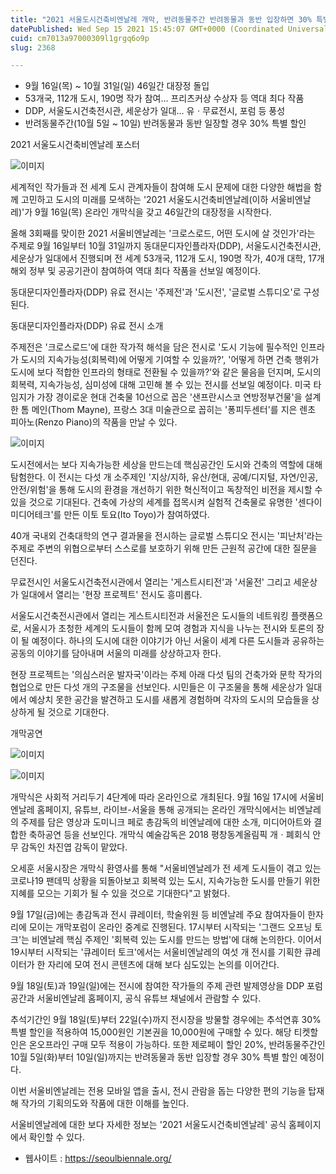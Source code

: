```yaml
---
title: "2021 서울도시건축비엔날레 개막, 반려동물주간 반려동물과 동반 입장하면 30% 특별 할인"
datePublished: Wed Sep 15 2021 15:45:07 GMT+0000 (Coordinated Universal Time)
cuid: cm7013a97000309l1grgq6o9p
slug: 2368

---
```



- 9월 16일(목) ~ 10월 31일(일) 46일간 대장정 돌입
- 53개국, 112개 도시, 190명 작가 참여... 프리츠커상 수상자 등 역대 최다 작품
- DDP, 서울도시건축전시관, 세운상가 일대... 유ㆍ무료전시, 포럼 등 풍성
- 반려동물주간(10월 5일 ~ 10일) 반려동물과 동반 일장할 경우 30% 특별 할인

2021 서울도시건축비엔날레 포스터

![이미지](https://cdn.hashnode.com/res/hashnode/image/upload/v1739250911398/d2800e79-6eb7-44b5-94f1-ccbce4b48400.png)

세계적인 작가들과 전 세계 도시 관계자들이 참여해 도시 문제에 대한 다양한 해법을 함께 고민하고 도시의 미래를 모색하는 '2021 서울도시건축비엔날레(이하 서울비엔날레)'가 9월 16일(목) 온라인 개막식을 갖고 46일간의 대장정을 시작한다.

올해 3회째를 맞이한 2021 서울비엔날레는 '크로스로드, 어떤 도시에 살 것인가'라는 주제로 9월 16일부터 10월 31일까지 동대문디자인플라자(DDP), 서울도시건축전시관, 세운상가 일대에서 진행되며 전 세계 53개국, 112개 도시, 190명 작가, 40개 대학, 17개 해외 정부 및 공공기관이 참여하여 역대 최다 작품을 선보일 예정이다.

동대문디자인플라자(DDP) 유료 전시는 '주제전'과 '도시전', '글로벌 스튜디오'로 구성된다.

동대문디자인플라자(DDP) 유료 전시 소개

주제전은 '크로스로드'에 대한 작가적 해석을 담은 전시로 '도시 기능에 필수적인 인프라가 도시의 지속가능성(회복력)에 어떻게 기여할 수 있을까?', '어떻게 하면 건축 행위가 도시에 보다 적합한 인프라의 형태로 전환될 수 있을까?'와 같은 물음을 던지며, 도시의 회복력, 지속가능성, 심미성에 대해 고민해 볼 수 있는 전시를 선보일 예정이다. 미국 타임지가 가장 경이로운 현대 건축물 10선으로 꼽은 '샌프란시스코 연방정부건물'을 설계한 톰 메인(Thom Mayne), 프랑스 3대 미술관으로 꼽히는 '퐁피두센터'를 지은 렌초 피아노(Renzo Piano)의 작품을 만날 수 있다.

![이미지](https://cdn.hashnode.com/res/hashnode/image/upload/v1739250913684/6990f65f-7d43-4e28-b2d1-10b82a093b4b.png)

도시전에서는 보다 지속가능한 세상을 만드는데 핵심공간인 도시와 건축의 역할에 대해 탐험한다. 이 전시는 다섯 개 소주제인 '지상/지하, 유산/현대, 공예/디지털, 자연/인공, 안전/위험'을 통해 도시의 환경을 개선하기 위한 혁신적이고 독창적인 비전을 제시할 수 있을 것으로 기대된다. 건축에 가상의 세계를 접목시켜 실험적 건축물로 유명한 '센다이 미디어테크'를 만든 이토 토요(Ito Toyo)가 참여하였다.

40개 국내외 건축대학의 연구 결과물을 전시하는 글로벌 스튜디오 전시는 '피난처'라는 주제로 주변의 위협으로부터 스스로를 보호하기 위해 만든 근원적 공간에 대한 질문을 던진다.

무료전시인 서울도시건축전시관에서 열리는 '게스트시티전'과 '서울전' 그리고 세운상가 일대에서 열리는 '현장 프로젝트' 전시도 흥미롭다.

서울도시건축전시관에서 열리는 게스트시티전과 서울전은 도시들의 네트워킹 플랫폼으로, 서울시가 초청한 세계의 도시들이 함께 모여 경험과 지식을 나누는 전시와 토론의 장이 될 예정이다. 하나의 도시에 대한 이야기가 아닌 서울이 세계 다른 도시들과 공유하는 공동의 이야기를 담아내며 서울의 미래를 상상하고자 한다.

현장 프로젝트는 '의심스러운 발자국'이라는 주제 아래 다섯 팀의 건축가와 문학 작가의 협업으로 만든 다섯 개의 구조물을 선보인다. 시민들은 이 구조물을 통해 세운상가 일대에서 예상치 못한 공간을 발견하고 도시를 새롭게 경험하며 각자의 도시의 모습들을 상상하게 될 것으로 기대한다.

개막공연

![이미지](https://cdn.hashnode.com/res/hashnode/image/upload/v1739250915792/941930e4-3bf5-43ed-b04e-837568d9207a.png)

![이미지](https://cdn.hashnode.com/res/hashnode/image/upload/v1739250917774/3b291942-4173-4051-be3a-05cf1c5bf58d.png)

개막식은 사회적 거리두기 4단계에 따라 온라인으로 개최된다. 9월 16일 17시에 서울비엔날레 홈페이지, 유튜브, 라이브-서울을 통해 공개되는 온라인 개막식에서는 비엔날레의 주제를 담은 영상과 도미니크 페로 총감독의 비엔날레에 대한 소개, 미디어아트와 결합한 축하공연 등을 선보인다. 개막식 예술감독은 2018 평창동계올림픽 개ㆍ폐회식 안무 감독인 차진엽 감독이 맡았다.

오세훈 서울시장은 개막식 환영사를 통해 "서울비엔날레가 전 세계 도시들이 겪고 있는 코로나19 팬데믹 상황을 되돌아보고 회복력 있는 도시, 지속가능한 도시를 만들기 위한 지혜를 모으는 기회가 될 수 있을 것으로 기대한다"고 밝혔다.

9월 17일(금)에는 총감독과 전시 큐레이터, 학술위원 등 비엔날레 주요 참여자들이 한자리에 모이는 개막포럼이 온라인 중계로 진행된다. 17시부터 시작되는 '그랜드 오프닝 토크'는 비엔날레 핵심 주제인 '회복력 있는 도시를 만드는 방법'에 대해 논의한다. 이어서 19시부터 시작되는 '큐레이터 토크'에서는 서울비엔날레의 여섯 개 전시를 기획한 큐레이터가 한 자리에 모여 전시 콘텐츠에 대해 보다 심도있는 논의를 이어간다.

9월 18일(토)과 19일(일)에는 전시에 참여한 작가들의 주제 관련 발제영상을 DDP 포럼공간과 서울비엔날레 홈페이지, 공식 유튜브 채널에서 관람할 수 있다.

추석기간인 9월 18일(토)부터 22일(수)까지 전시장을 방물할 경우에는 추석연휴 30% 특별 할인을 적용하여 15,000원인 기본권을 10,000원에 구매할 수 있다. 해당 티켓할인은 온오프라인 구매 모두 적용이 가능하다. 또한 제로페이 할인 20%, 반려동물주간인 10월 5일(화)부터 10일(일)까지는 반려동물과 동반 입장할 경우 30% 특별 할인 예정이다.

이번 서울비엔날레는 전용 모바일 앱을 출시, 전시 관람을 돕는 다양한 편의 기능을 탑재해 작가의 기획의도와 작품에 대한 이해를 높인다.

서울비엔날레에 대한 보다 자세한 정보는 '2021 서울도시건축비엔날레' 공식 홈페이지에서 확인할 수 있다.

- 웹사이트 : https://seoulbiennale.org/